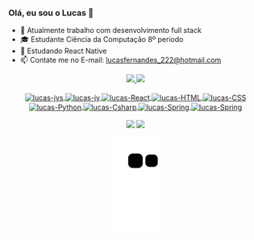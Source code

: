 ### Olá, eu sou o Lucas 👋


- 🔭 Atualmente trabalho com desenvolvimento full stack
- 🎓 Estudante Ciência da Computação 8º periodo
- 🌱 Estudando React Native
- 📫 Contate me no E-mail: lucasfernandes_222@hotmail.com

<div align="center">
  <a href="https://github.com/LFC222">
  <img height="180em" src="https://github-readme-stats.vercel.app/api?username=LFC222&show_icons=true&theme=dark&include_all_commits=true&count_private=true"/>
  <img height="180em" src="https://github-readme-stats.vercel.app/api/top-langs/?username=LFC222&layout=compact&langs_count=7&theme=dark"/>
</div>
  <div style="display: inline_block" align="center"><br>
  <img align="center" alt="lucas-jvs" height="50" width="60" src="https://cdn.jsdelivr.net/gh/devicons/devicon/icons/javascript/javascript-original.svg" />
  <img align="center" alt="lucas-jv" height="50" width="60" src="https://cdn.jsdelivr.net/gh/devicons/devicon/icons/java/java-original-wordmark.svg" />
  <img align="center" alt="lucas-React" height="50" width="60" src="https://cdn.jsdelivr.net/gh/devicons/devicon/icons/react/react-original-wordmark.svg">
  <img align="center" alt="lucas-HTML" height="50" width="60" src="https://cdn.jsdelivr.net/gh/devicons/devicon/icons/html5/html5-plain-wordmark.svg">
  <img align="center" alt="lucas-CSS" height="50" width="60" src="https://cdn.jsdelivr.net/gh/devicons/devicon/icons/css3/css3-original-wordmark.svg">
  <img align="center" alt="lucas-Python" height="50" width="60" src="https://cdn.jsdelivr.net/gh/devicons/devicon/icons/python/python-original-wordmark.svg">
  <img align="center" alt="lucas-Csharp" height="50" width="60" src="https://cdn.jsdelivr.net/gh/devicons/devicon/icons/csharp/csharp-original.svg">
  <img align="center" alt="lucas-Spring" height="50" width="60" src="https://cdn.jsdelivr.net/gh/devicons/devicon/icons/spring/spring-original-wordmark.svg">
  <img align="center" alt="lucas-Spring" height="50" width="60" src="https://cdn.jsdelivr.net/gh/devicons/devicon/icons/dotnetcore/dotnetcore-original.svg">
</div>
  <br/>
  
  <div align="center">  
  <a href = "mailto:lucasfernandes_222@hotmail.com"><img src="https://img.shields.io/badge/-Gmail-%23333?style=for-the-badge&logo=gmail&logoColor=white" target="_blank"></a>
  <a href="https://www.linkedin.com/in/lucas-fernandes-cavalcante222/" target="_blank"><img src="https://img.shields.io/badge/-LinkedIn-%230077B5?style=for-the-badge&logo=linkedin&logoColor=white" target="_blank"></a> 
 
  ![Snake animation](https://github.com/LFC222/LFC222/blob/output/github-contribution-grid-snake.svg)
 
</div>
